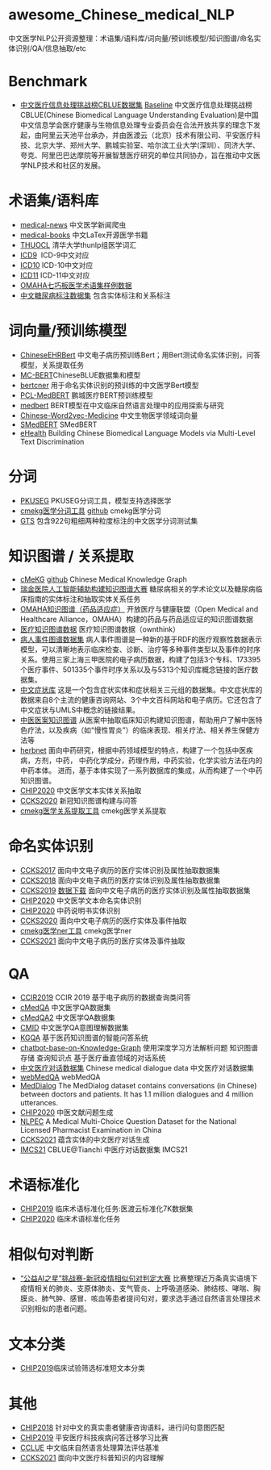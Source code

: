 # awesome_Chinese_medical_NLP
中文医学NLP公开资源整理：术语集/语料库/词向量/预训练模型/知识图谱/命名实体识别/QA/信息抽取/etc

# Benchmark

- [中文医疗信息处理挑战榜CBLUE数据集](<https://tianchi.aliyun.com/cblue>) [Baseline](<https://github.com/CBLUEbenchmark/CBLUE>) 中文医疗信息处理挑战榜CBLUE(Chinese Biomedical Language Understanding Evaluation)是中国中文信息学会医疗健康与生物信息处理专业委员会在合法开放共享的理念下发起，由阿里云天池平台承办，并由医渡云（北京）技术有限公司、平安医疗科技、北京大学、郑州大学、鹏城实验室、哈尔滨工业大学(深圳）、同济大学、夸克、阿里巴巴达摩院等开展智慧医疗研究的单位共同协办，旨在推动中文医学NLP技术和社区的发展。

# 术语集/语料库

- [medical-news](<https://github.com/flyyang/medical-news>) 中文医学新闻爬虫
- [medical-books](<https://github.com/scienceasdf/medical-books>) 中文LaTex开源医学书籍
- [THUOCL](<https://github.com/thunlp/THUOCL>) 清华大学thunlp组医学词汇
- [ICD9](<https://athena.ohdsi.org/search-terms/terms?vocabulary=ICD9ProcCN&page=1&pageSize=15&query=>)  ICD-9中文对应
- [ICD10](<https://github.com/chaseliu/ICD-10-CN>) ICD-10中文对应
- [ICD11](<https://icd.who.int/browse11/l-m/zh>) ICD-11中文对应
- [OMAHA七巧板医学术语集样例数据](<http://openkg.cn/dataset/omaha-data>) 
- [中文糖尿病标注数据集](<https://tianchi.aliyun.com/dataset/dataDetail?dataId=22288>) 包含实体标注和关系标注


# 词向量/预训练模型

- [ChineseEHRBert](<https://github.com/GanjinZero/ChineseEHRBert>) 中文电子病历预训练Bert；用Bert测试命名实体识别，问答模型，关系提取任务
- [MC-BERT](<https://github.com/alibaba-research/ChineseBLUE>)ChineseBLUE数据集和模型
- [bertcner](<https://github.com/lxy444/bertcner>) 用于命名实体识别的预训练的中文医学Bert模型
- [PCL-MedBERT](<https://code.ihub.org.cn/projects/1775/repository/mindspore_pretrain_bert>) 鹏城医疗BERT预训练模型
- [medbert](<https://github.com/trueto/medbert>) BERT模型在中文临床自然语言处理中的应用探索与研究
- [Chinese-Word2vec-Medicine](<https://github.com/WENGSYX/Chinese-Word2vec-Medicine>) 中文生物医学领域词向量
- [SMedBERT](<https://github.com/MatNLP/SMedBERT>) SMedBERT
- [eHealth](<https://github.com/PaddlePaddle/Research/tree/master/KG/eHealth>) Building Chinese Biomedical Language Models via Multi-Level Text Discrimination

# 分词

- [PKUSEG](<https://github.com/lancopku/pkuseg-python>) PKUSEG分词工具，模型支持选择医学
- [cmekg医学分词工具](<https://zstp.pcl.ac.cn:8002/download/mws>) [github](https://github.com/king-yyf/CMeKG_tools) cmekg医学分词
- [GTS](<https://github.com/GanjinZero/GTS>) 包含922句粗细两种粒度标注的中文医学分词测试集

# 知识图谱 / 关系提取

- [cMeKG](<http://zstp.pcl.ac.cn:8002/>) [github](https://github.com/king-yyf/CMeKG_tools) Chinese Medical Knowledge Graph
- [瑞金医院人工智能辅助构建知识图谱大赛](<https://tianchi.aliyun.com/competition/entrance/231687/introduction>) 糖尿病相关的学术论文以及糖尿病临床指南的实体标注和抽取实体关系任务
- [OMAHA知识图谱（药品适应症）](<http://openkg.cn/dataset/omaha-kg>) 开放医疗与健康联盟（Open Medical and Healthcare Alliance，OMAHA）构建的药品与药品适应证的知识图谱数据
- [医疗知识图谱数据](<http://openkg.cn/dataset/medical>) 医疗知识图谱数据（ownthink）
- [病人事件图谱数据集](<http://openkg.cn/dataset/peg>) 病人事件图谱是一种新的基于RDF的医疗观察性数据表示模型，可以清晰地表示临床检查、诊断、治疗等多种事件类型以及事件的时序关系。使用三家上海三甲医院的电子病历数据，构建了包括3个专科、173395个医疗事件、501335个事件时序关系以及与5313个知识库概念链接的医疗数据集。
- [中文症状库](<http://openkg.cn/dataset/symptom-in-chinese>) 这是一个包含症状实体和症状相关三元组的数据集。中文症状库的数据来自8个主流的健康咨询网站、3个中文百科网站和电子病历。它还包含了中文症状与UMLS中概念的链接结果。
- [中医医案知识图谱](<http://openkg.cn/dataset/tcm-cases>) 从医案中抽取临床知识构建知识图谱，帮助用户了解中医特色疗法，以及疾病（如“慢性胃炎”）的临床表现、相关疗法、相关养生保健方法等
- [herbnet](<http://openkg.cn/dataset/herb-net>) 面向中药研究，根据中药领域模型的特点，构建了一个包括中医疾病，方剂，中药， 中药化学成分，药理作用，中药实验，化学实验方法在内的中药本体。 进而，基于本体实现了一系列数据库的集成，从而构建了一个中药知识图谱。
- [CHIP2020](<http://cips-chip.org.cn/2020/eval2>) 中文医学文本实体关系抽取
- [CCKS2020](<http://sigkg.cn/ccks2020/?page_id=516>) 新冠知识图谱构建与问答
- [cmekg医学关系提取工具](<https://zstp.pcl.ac.cn:8002/download/mre>) cmekg医学关系提取


# 命名实体识别

- [CCKS2017](<https://www.biendata.com/competition/CCKS2017_2/>) 面向中文电子病历的医疗实体识别及属性抽取数据集
- [CCKS2018](<https://www.biendata.com/competition/CCKS2018_1/>) 面向中文电子病历的医疗实体识别及属性抽取数据集
- [CCKS2019](<https://www.biendata.com/competition/CCKS2019_1/>) [数据下载](<http://openkg.cn/dataset/yidu-s4k>) 面向中文电子病历的医疗实体识别及属性抽取数据集
- [CHIP2020](<http://cips-chip.org.cn/2020/eval1>) 中文医学文本命名实体识别
- [CHIP2020](<http://cips-chip.org.cn/2020/eval6>) 中药说明书实体识别
- [CCKS2020](<http://sigkg.cn/ccks2020/?page_id=516>) 面向中文电子病历的医疗实体及事件抽取
- [cmekg医学ner工具](<https://zstp.pcl.ac.cn:8002/download/ner>) cmekg医学ner
- [CCKS2021](<http://sigkg.cn/ccks2021/?page_id=27>) 面向中文电子病历的医疗实体及事件抽取

# QA

- [CCIR2019](<https://www.biendata.com/competition/ccir2019/>) CCIR 2019 基于电子病历的数据查询类问答
- [cMedQA](<https://github.com/zhangsheng93/cMedQA>) 中文医学QA数据集
- [cMedQA2](<https://github.com/zhangsheng93/cMedQA2>) 中文医学QA数据集
- [CMID](<https://github.com/liutongyang/CMID>) 中文医学QA意图理解数据集
- [KGQA](<https://github.com/YeYzheng/KGQA-Based-On-medicine>) 基于医药知识图谱的智能问答系统 
- [chatbot-base-on-Knowledge-Graph](<https://github.com/baiyang2464/chatbot-base-on-Knowledge-Graph>) 使用深度学习方法解析问题 知识图谱存储 查询知识点 基于医疗垂直领域的对话系统
- [中文医疗对话数据集](<https://github.com/Toyhom/Chinese-medical-dialogue-data>) Chinese medical dialogue data 中文医疗对话数据集 
- [webMedQA](<https://bmcmedinformdecismak.biomedcentral.com/articles/10.1186/s12911-019-0761-8>) webMedQA
- [MedDialog](<https://github.com/UCSD-AI4H/Medical-Dialogue-System>) The MedDialog dataset contains conversations (in Chinese) between doctors and patients. It has 1.1 million dialogues and 4 million utterances.
- [CHIP2020](<http://cips-chip.org.cn/2020/eval5>) 中医文献问题生成
- [NLPEC](<http://112.74.48.115:8157/>) A Medical Multi-Choice Question Dataset for the National Licensed Pharmacist Examination in China
- [CCKS2021](<http://sigkg.cn/ccks2021/?page_id=27>) 蕴含实体的中文医疗对话生成
- [IMCS21](<https://github.com/lemuria-wchen/imcs21-cblue>) CBLUE@Tianchi 中医疗对话数据集 IMCS21 


# 术语标准化
- [CHIP2019](<http://openkg.cn/dataset/99e3fa10-c5f3-4af8-b147-fe689e67e260>) 临床术语标准化任务:医渡云标准化7K数据集
- [CHIP2020](<http://cips-chip.org.cn/2020/eval3>) 临床术语标准化任务


# 相似句对判断
- [“公益AI之星”挑战赛-新冠疫情相似句对判定大赛](<https://tianchi.aliyun.com/competition/entrance/231776/introduction>) 比赛整理近万条真实语境下疫情相关的肺炎、支原体肺炎、支气管炎、上呼吸道感染、肺结核、哮喘、胸膜炎、肺气肿、感冒、咳血等患者提问句对，要求选手通过自然语言处理技术识别相似的患者问题。


# 文本分类
- [CHIP2019](<https://github.com/zonghui0228/chip2019task3>)临床试验筛选标准短文本分类


# 其他

- [CHIP2018](<https://www.biendata.com/competition/chip2018/>) 针对中文的真实患者健康咨询语料，进行问句意图匹配
- [CHIP2019](<https://www.biendata.com/competition/chip2019/>) 平安医疗科技疾病问答迁移学习比赛
- [CCLUE](<https://github.com/trueto/CCLUE>) 中文临床自然语言处理算法评估基准
- [CCKS2021](<http://sigkg.cn/ccks2021/?page_id=27>) 面向中文医疗科普知识的内容理解

